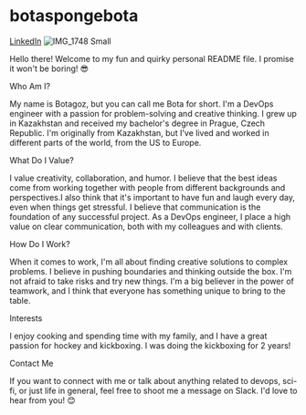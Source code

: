 # botaspongebota
[LinkedIn](https://www.linkedin.com/in/botatolepbergen/)
![IMG_1748 Small](https://user-images.githubusercontent.com/132292065/236001132-dda7ef7b-11bf-4ab9-b7f1-4226f3b8f566.jpeg)

Hello there! Welcome to my fun and quirky personal README file. I promise it won't be boring! 😎

Who Am I?

My name is Botagoz, but you can call me Bota for short. I'm a DevOps engineer with a passion for problem-solving and creative thinking. I grew up in Kazakhstan and received my bachelor's degree in Prague, Czech Republic. I'm originally from Kazakhstan, but I've lived and worked in different parts of the world, from the US to Europe.

What Do I Value?

I value creativity, collaboration, and humor. I believe that the best ideas come from working together with people from different backgrounds and perspectives.I also think that it's important to have fun and laugh every day, even when things get stressful.
I believe that communication is the foundation of any successful project. As a DevOps engineer, I place a high value on clear communication, both with my colleagues and with clients.

How Do I Work?

When it comes to work, I'm all about finding creative solutions to complex problems. I believe in pushing boundaries and thinking outside the box. I'm not afraid to take risks and try new things. I'm a big believer in the power of teamwork, and I think that everyone has something unique to bring to the table.

Interests

I enjoy cooking and spending time with my family, and I have a great passion for hockey and kickboxing. I was doing the kickboxing for 2 years!

Contact Me

If you want to connect with me or talk about anything related to devops, sci-fi, or just life in general, feel free to shoot me a message on Slack. I'd love to hear from you! 😊

